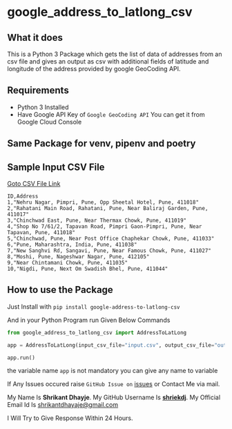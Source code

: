 # google_address_to_latlong_csv

## What it does

This is a Python 3 Package which gets the list of data of addresses from an csv file and gives an output as csv with additional fields of latitude and longitude of the address provided by google GeoCoding API.

## Requirements

- Python 3 Installed
- Have Google API Key of `Google GeoCoding API` You can get it from Google Cloud Console


## Same Package for venv, pipenv and poetry

## Sample Input CSV File

[Goto CSV File Link](./google_address_to_latlong_csv/input_file.csv)

```csv
ID,Address
1,"Nehru Nagar, Pimpri, Pune, Opp Sheetal Hotel, Pune, 411018"
2,"Rahatani Main Road, Rahatani, Pune, Near Baliraj Garden, Pune, 411017"
3,"Chinchwad East, Pune, Near Thermax Chowk, Pune, 411019"
4,"Shop No 7/61/2, Tapavan Road, Pimpri Gaon-Pimpri, Pune, Near Tapavan, Pune, 411018"
5,"Chinchwad, Pune, Near Post Office Chaphekar Chowk, Pune, 411033"
6,"Pune, Maharashtra, India, Pune, 411038"
7,"New Sanghvi Rd, Sangavi, Pune, Near Famous Chowk, Pune, 411027"
8,"Moshi, Pune, Nageshwar Nagar, Pune, 412105"
9,"Near Chintamani Chowk, Pune, 411035"
10,"Nigdi, Pune, Next Om Swadish Bhel, Pune, 411044"
```

## How to use the Package

Just Install with `pip install google-address-to-latlong-csv`

And in your Python Program run Given Below Commands

```python
from google_address_to_latlong_csv import AddressToLatLong

app = AddressToLatLong(input_csv_file="input.csv", output_csv_file="output.csv", google_api_key="google_api_key")

app.run()
```

the variable name `app` is not mandatory you can give any name to variable

If Any Issues occured raise `GitHub Issue on` [issues](https://github.com/shriekdj/google_address_to_latlong_csv) or Contact Me via mail.

My Name Is **Shrikant Dhayje**.
My GitHub Username Is **[shriekdj](https://github.com/shriekdj)**.
My Official Email Id Is [shrikantdhayaje@gmail.com](mailto:shrikantdhayaje@gmail.com)

I Will Try to Give Response Within 24 Hours.
